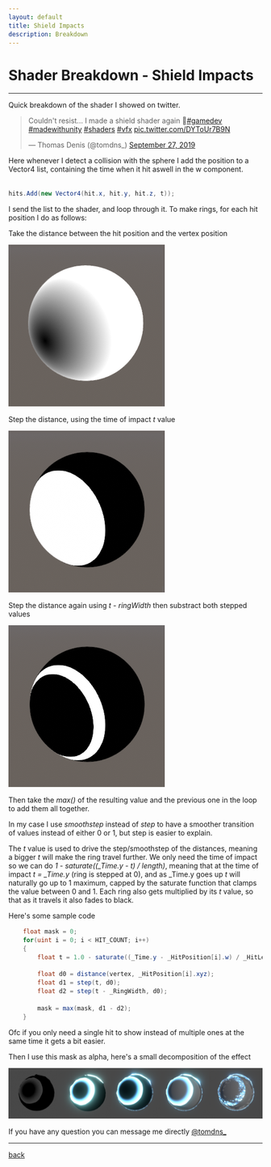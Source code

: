 ```yaml
---
layout: default
title: Shield Impacts
description: Breakdown
---
```


# Shader Breakdown - Shield Impacts

***

<!-- <div class="image_container">
    <img src="../images/shield-impacts/shield.gif" width="250"/>
    <img src="../images/shield-impacts/bread.gif" width="250"/>
</div> -->

Quick breakdown of the shader I showed on twitter.

<blockquote class="twitter-tweet" data-dnt="true" data-theme="dark"><p lang="en" dir="ltr">Couldn&#39;t resist... I made a shield shader again 🙈<a href="https://twitter.com/hashtag/gamedev?src=hash&amp;ref_src=twsrc%5Etfw">#gamedev</a> <a href="https://twitter.com/hashtag/madewithunity?src=hash&amp;ref_src=twsrc%5Etfw">#madewithunity</a> <a href="https://twitter.com/hashtag/shaders?src=hash&amp;ref_src=twsrc%5Etfw">#shaders</a> <a href="https://twitter.com/hashtag/vfx?src=hash&amp;ref_src=twsrc%5Etfw">#vfx</a> <a href="https://t.co/DYToUr7B9N">pic.twitter.com/DYToUr7B9N</a></p>&mdash; Thomas Denis (@tomdns_) <a href="https://twitter.com/tomdns_/status/1177389679815135233?ref_src=twsrc%5Etfw">September 27, 2019</a></blockquote> <script async src="https://platform.twitter.com/widgets.js" charset="utf-8"></script>

Here whenever I detect a collision with the sphere I add the position to a Vector4 list, containing the time when it hit aswell in the w component.

```c#

hits.Add(new Vector4(hit.x, hit.y, hit.z, t));

```

I send the list to the shader, and loop through it. To make rings, for each hit position I do as follows:

Take the distance between the hit position and the vertex position

![Distance](../images/shield-impacts/process_distance.png)

Step the distance, using the time of impact *t* value

![Distance](../images/shield-impacts/process_step.png)

Step the distance again using *t - ringWidth* then substract both stepped values

![Distance](../images/shield-impacts/process_ring.png)

Then take the *max()* of the resulting value and the previous one in the loop to add them all together.

In my case I use *smoothstep* instead of *step* to have a smoother transition of values instead of either 0 or 1, but step is easier to explain.

The *t* value is used to drive the step/smoothstep of the distances, meaning a bigger *t* will make the ring travel further.
We only need the time of impact so we can do *1 - saturate((_Time.y - t) / length)*, meaning that at the time of impact *t = _Time.y* (ring is stepped at 0), and as _Time.y goes up *t* will naturally go up to 1 maximum, capped by the saturate function that clamps the value between 0 and 1. Each ring also gets multiplied by its *t* value, so that as it travels it also fades to black.

Here's some sample code

```c#
    float mask = 0;
    for(uint i = 0; i < HIT_COUNT; i++)
    {
        float t = 1.0 - saturate((_Time.y - _HitPosition[i].w) / _HitLength);

        float d0 = distance(vertex, _HitPosition[i].xyz);
        float d1 = step(t, d0);
        float d2 = step(t - _RingWidth, d0);
        
        mask = max(mask, d1 - d2);
    }
```

Ofc if you only need a single hit to show instead of multiple ones at the same time it gets a bit easier. 

Then I use this mask as alpha, here's a small decomposition of the effect

![Process](../images/shield-impacts/process.png)

If you have any question you can message me directly [@tomdns_](https://twitter.com/tomdns_)

***

[back](../blog.html)
